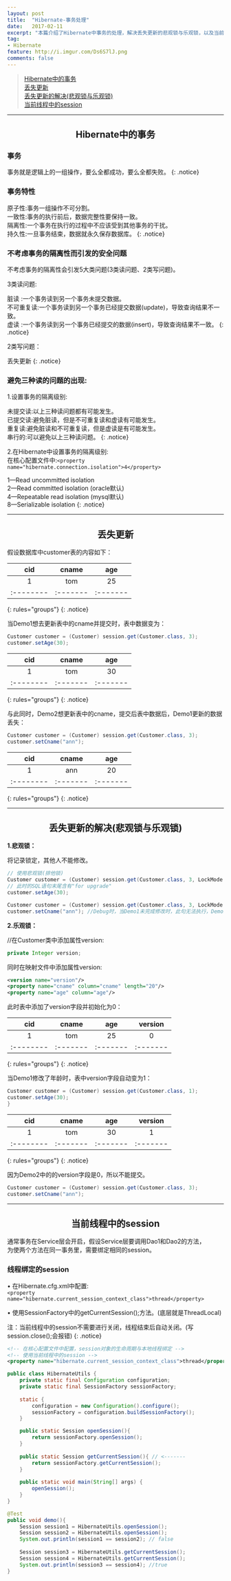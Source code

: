 ```yaml
---
layout: post
title:  "Hibernate-事务处理"
date:   2017-02-11
excerpt: "本篇介绍了Hibernate中事务的处理，解决丢失更新的悲观锁与乐观锁，以及当前线程中的session"
tag:
- Hibernate
feature: http://i.imgur.com/Ds6S7lJ.png
comments: false
---  
```


><a href="#1">Hibernate中的事务</a>    
><a href="#2">丢失更新</a>  
><a href="#3">丢失更新的解决(悲观锁与乐观锁)</a>  
><a href="#4">当前线程中的session</a>  


***

<a name="1"></a>

## <center>Hibernate中的事务</center> 


### 事务

事务就是逻辑上的一组操作，要么全都成功，要么全都失败。
{: .notice}

### 事务特性

原子性:事务一组操作不可分割。  
一致性:事务的执行前后，数据完整性要保持一致。  
隔离性:一个事务在执行的过程中不应该受到其他事务的干扰。  
持久性:一旦事务结束，数据就永久保存数据库。
{: .notice}

### 不考虑事务的隔离性而引发的安全问题
不考虑事务的隔离性会引发5大类问题(3类读问题、2类写问题)。  

3类读问题:  

脏读	:一个事务读到另一个事务未提交数据。  
不可重复读:一个事务读到另一个事务已经提交数据(update)，导致查询结果不一致。  
虚读	:一个事务读到另一个事务已经提交的数据(insert)，导致查询结果不一致。
{: .notice}

2类写问题：

丢失更新
{: .notice}

### 避免三种读的问题的出现:

1.设置事务的隔离级别:

未提交读:以上三种读问题都有可能发生。  
已提交读:避免脏读，但是不可重复读和虚读有可能发生。  
重复读:避免脏读和不可重复读，但是虚读是有可能发生。  
串行的:可以避免以上三种读问题。
{: .notice}

2.在Hibernate中设置事务的隔离级别:  
在核心配置文件中:`<property name="hibernate.connection.isolation">4</property>`

1—Read uncommitted isolation  
2—Read committed isolation (oracle默认)  
4—Repeatable read isolation (mysql默认)  
8—Serializable isolation
{: .notice}


***

<a name="2"></a>

## <center>丢失更新</center>  

假设数据库中customer表的内容如下：  

|  cid     | cname   | age     |
|:--------:|:-------:|:-------:|
| 1        |   tom   |   25    |
|:-------- |:------- |:------- |
{: rules="groups"}
{: .notice}


当Demo1想去更新表中的cname并提交时，表中数据变为：

```java
Customer customer = (Customer) session.get(Customer.class, 3);
customer.setAge(30);
```

|  cid     | cname   | age     |
|:--------:|:-------:|:-------:|
| 1        |   tom   |   30    |
|:-------- |:------- |:------- |
{: rules="groups"}
{: .notice}

与此同时，Demo2想更新表中的cname，提交后表中数据后，Demo1更新的数据丢失：

```java
Customer customer = (Customer) session.get(Customer.class, 3);
customer.setCname("ann");
```

|  cid     | cname   | age     |
|:--------:|:-------:|:-------:|
| 1        |   ann   |   20    |
|:-------- |:------- |:------- |
{: rules="groups"}
{: .notice}

***
<a name="3"></a>

## <center>丢失更新的解决(悲观锁与乐观锁)</center>  

**1.悲观锁：**  

将记录锁定，其他人不能修改。

```java
// 使用悲观锁(排他锁)
Customer customer = (Customer) session.get(Customer.class, 3, LockMode.UPGRADE); 
// 此时的SQL语句末尾含有"for upgrade"
customer.setAge(30);
```

```java
Customer customer = (Customer) session.get(Customer.class, 3, LockMode.UPGRADE);
customer.setCname("ann"); //Debug时，当Demo1未完成修改时，此句无法执行，Demo1提交后才能执行
```

**2.乐观锁：**

//在Customer类中添加属性version:

```java
private Integer version;

```

同时在映射文件中添加属性version:

```xml
<version name="version"/>
<property name="cname" column="cname" length="20"/>
<property name="age" column="age"/>
```

此时表中添加了version字段并初始化为0：  

|  cid     | cname   | age     | version |
|:--------:|:-------:|:-------:|:-------:|
| 1        |   tom   |   25    |  0      |
|:-------- |:------- |:------- |:------- |
{: rules="groups"}
{: .notice}

当Demo1修改了年龄时，表中version字段自动变为1：

```java
Customer customer = (Customer) session.get(Customer.class, 1);
customer.setAge(30);
}
```

|  cid     | cname   | age     | version |
|:--------:|:-------:|:-------:|:-------:|
| 1        |   tom   |   30    |  1      |
|:-------- |:------- |:------- |:------- |
{: rules="groups"}
{: .notice}

因为Demo2中的的version字段是0，所以不能提交。  

```java
Customer customer = (Customer) session.get(Customer.class, 3);
customer.setCname("ann");
```

***

<a name="4"></a>

## <center>当前线程中的session</center> 

通常事务在Service层会开启，假设Service层要调用Dao1和Dao2的方法，  
为使两个方法在同一事务里，需要绑定相同的session。



### 线程绑定的session

• 在Hibernate.cfg.xml中配置:  
`<property name="hibernate.current_session_context_class">thread</property>`  

• 使用SessionFactory中的getCurrentSession();方法。(底层就是ThreadLocal)  

注：当前线程中的session不需要进行关闭，线程结束后自动关闭。(写session.close();会报错)
{: .notice}


```xml
<!-- 在核心配置文件中配置，session对象的生命周期与本地线程绑定 -->
<!-- 使用当前线程中的session -->
<property name="hibernate.current_session_context_class">thread</property>
```

```java
public class HibernateUtils {
	private static final Configuration configuration;
	private static final SessionFactory sessionFactory;
	
	static {
		configuration = new Configuration().configure();
		sessionFactory = configuration.buildSessionFactory();
	}

	public static Session openSession(){
		return sessionFactory.openSession();
	}
	
	public static Session getCurrentSession(){ // <-------
		return sessionFactory.getCurrentSession();
	}
	
	public static void main(String[] args) {
		openSession();
	}
}

```

```java
@Test
public void demo(){
	Session session1 = HibernateUtils.openSession(); 
	Session session2 = HibernateUtils.openSession();
	System.out.println(session1 == session2); // false
	
	Session session3 = HibernateUtils.getCurrentSession();
	Session session4 = HibernateUtils.getCurrentSession();
	System.out.println(session3 == session4); //true
}
```
